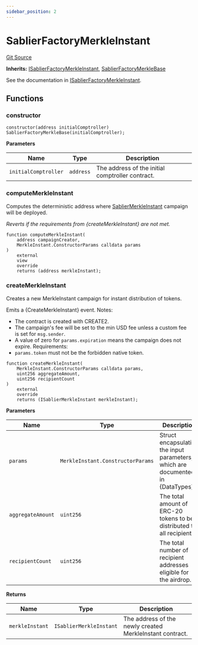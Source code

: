 ```yaml
---
sidebar_position: 2
---
```


# SablierFactoryMerkleInstant

[Git Source](https://github.com/sablier-labs/airdrops/blob/077c6b9766ef7693ba9e82a9e001dc0097709c01/src/SablierFactoryMerkleInstant.sol)

**Inherits:**
[ISablierFactoryMerkleInstant](/docs/reference/airdrops/contracts/interfaces/interface.ISablierFactoryMerkleInstant.md),
[SablierFactoryMerkleBase](/docs/reference/airdrops/contracts/abstracts/abstract.SablierFactoryMerkleBase.md)

See the documentation in
[ISablierFactoryMerkleInstant](/docs/reference/airdrops/contracts/interfaces/interface.ISablierFactoryMerkleInstant.md).

## Functions

### constructor

```solidity
constructor(address initialComptroller) SablierFactoryMerkleBase(initialComptroller);
```

**Parameters**

| Name                 | Type      | Description                                      |
| -------------------- | --------- | ------------------------------------------------ |
| `initialComptroller` | `address` | The address of the initial comptroller contract. |

### computeMerkleInstant

Computes the deterministic address where
[SablierMerkleInstant](/docs/reference/airdrops/contracts/contract.SablierMerkleInstant.md) campaign will be deployed.

_Reverts if the requirements from {createMerkleInstant} are not met._

```solidity
function computeMerkleInstant(
    address campaignCreator,
    MerkleInstant.ConstructorParams calldata params
)
    external
    view
    override
    returns (address merkleInstant);
```

### createMerkleInstant

Creates a new MerkleInstant campaign for instant distribution of tokens.

Emits a {CreateMerkleInstant} event. Notes:

- The contract is created with CREATE2.
- The campaign's fee will be set to the min USD fee unless a custom fee is set for `msg.sender`.
- A value of zero for `params.expiration` means the campaign does not expire. Requirements:
- `params.token` must not be the forbidden native token.

```solidity
function createMerkleInstant(
    MerkleInstant.ConstructorParams calldata params,
    uint256 aggregateAmount,
    uint256 recipientCount
)
    external
    override
    returns (ISablierMerkleInstant merkleInstant);
```

**Parameters**

| Name              | Type                              | Description                                                                     |
| ----------------- | --------------------------------- | ------------------------------------------------------------------------------- |
| `params`          | `MerkleInstant.ConstructorParams` | Struct encapsulating the input parameters, which are documented in {DataTypes}. |
| `aggregateAmount` | `uint256`                         | The total amount of ERC-20 tokens to be distributed to all recipients.          |
| `recipientCount`  | `uint256`                         | The total number of recipient addresses eligible for the airdrop.               |

**Returns**

| Name            | Type                    | Description                                              |
| --------------- | ----------------------- | -------------------------------------------------------- |
| `merkleInstant` | `ISablierMerkleInstant` | The address of the newly created MerkleInstant contract. |

